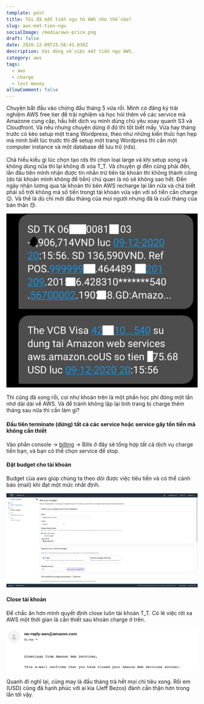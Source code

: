 ```yaml
---
template: post
title: Tôi đã mất tiền ngu từ AWS như thế nào?
slug: aws-mat-tien-ngu
socialImage: /media/aws-price.png
draft: false
date: 2020-12-09T15:56:41.830Z
description: Vài dòng về việc mất tiền ngu AWS.
category: aws
tags:
  - aws
  - charge
  - lost money
allowComment: false
---
```


Chuyện bắt đầu vào chừng đầu tháng 5 vừa rồi. Mình có đăng ký trải nghiệm AWS free tier để trải nghiệm và học hỏi thêm về các service mà Amazone cung cấp, hầu hết dịch vụ mình dùng chủ yêu xoay quanh S3 và Cloudfront. Và nếu nhưng chuyện dừng ở đó thì tốt biết mấy. Vừa hay tháng trước có kèo setup một trang Wordpress, theo như những kiến thức hạn hẹp mà mình biết lúc trước thì để setup một trang Wordpress thì cần một computer instance và một database để lưu trữ (rds). \
\
Chả hiểu kiểu gì lúc chọn tạo rds thì chọn loại large và khi setup xong và không dùng nữa thì lại không đi xóa T_T. Và chuyện gì đến cũng phải đến, lần đầu tiên mình nhận được tin nhắn trừ tiên tài khoản thì không thành công (do tài khoản mình không để tiền) chủ quan là nó sẽ không sao hết. Đến ngày nhận lương qua tài khoản thì bên AWS recharge lại lần nữa và chả biết phải số trời không mà số tiền trongt tài khoản vừa vặn với số tiền cần charge 😌. Và thế là dù chỉ mới đầu tháng của mọi người nhưng đã là cuối tháng của bản thân 😓.

![ảnh mất tiền ngu](../../assets/media/screenshot_2020-12-10-00-21-44-36.png "aws charge sms")

Thì cũng đã xong rồi, coi như khoản trên là một phần học phí đóng một lần nhớ dài dài về AWS. Và để tránh không lặp lại tình trang bị charge thêm tháng sau nữa thì cần làm gì?

#### Đầu tiên terminate (dừng) tất cả các service hoặc service gây tốn tiền mà không cần thiết

Vào phần console -> [billing](https://console.aws.amazon.com/billing/) -> Bills ở đây sẽ tổng hợp tất cả dịch vụ charge tiền bạn, và bạn có thể chọn service để stop.

#### Đặt budget cho tài khoản

Budget của aws giúp chúng ta theo dõi được việc tiêu tiền và có thể cảnh báo (mail) khi đạt một mức nhất định.

![đặt budget](../../assets/media/console.aws.amazon.com_billing_home_.png "budget")

#### Close tài khoản

Để chắc ăn hơn mình quyết định close luôn tài khoản T_T. Có lẽ việc rời xa AWS một thời gian là cần thiết sau khoản charge ở trên.

![bye bye aws](../../assets/media/screen-shot-2020-12-09-at-22.56.26.png "bye")

Quanh đi nghĩ lại, cũng may là đầu tháng trả hết mọi chi tiêu xong. Rồi em (USD) cũng đã hạnh phúc với ai kia (Jeff Bezos) đành cẩn thận hơn trong lần tới vậy.
